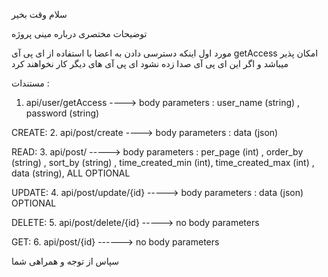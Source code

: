 سلام وقت بخیر

توضیحات مختصری درباره مینی پروژه

مورد اول اینکه دسترسی دادن به اعضا با استفاده از ای پی آی getAccess امکان پذیر میباشد و اگر این ای پی آی صدا زده نشود ای پی آی های دیگر کار نخواهند کرد

مستندات : 

1. api/user/getAccess ----> body parameters : user_name (string) , password (string)

CREATE:
2. api/post/create ----> body parameters : data (json)

READ:
3. api/post/ -----> body parameters : per_page (int) , order_by (string) , sort_by (string) , time_created_min (int), time_created_max (int) , data (string), ALL OPTIONAL

UPDATE:
4. api/post/update/{id} -----> body parameters : data (json) OPTIONAL

DELETE:
5. api/post/delete/{id} -----> no body parameters

GET:
6. api/post/{id} ------> no body parameters

سپاس از توجه و همراهی شما 
